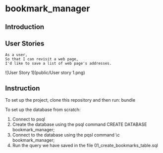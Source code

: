 # bookmark_manager

Introduction
-------

User Stories
----------

```
As a user,
So that I can revisit a web page,
I'd like to save a list of web page's addresses.
```
![User Story 1](public/User story 1.png)

Instruction
-----
To set up the project, clone this repository and then run: bundle

To set up the database from scratch:
1. Connect to psql
2. Create the database using the psql command CREATE DATABASE bookmark_manager;
3. Connect to the database using the pqsl command \c bookmark_manager;
4. Run the query we have saved in the file 01_create_bookmarks_table.sql